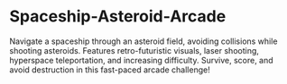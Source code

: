 # Spaceship-Asteroid-Arcade
Navigate a spaceship through an asteroid field, avoiding collisions while shooting asteroids. Features retro-futuristic visuals, laser shooting, hyperspace teleportation, and increasing difficulty. Survive, score, and avoid destruction in this fast-paced arcade challenge!
